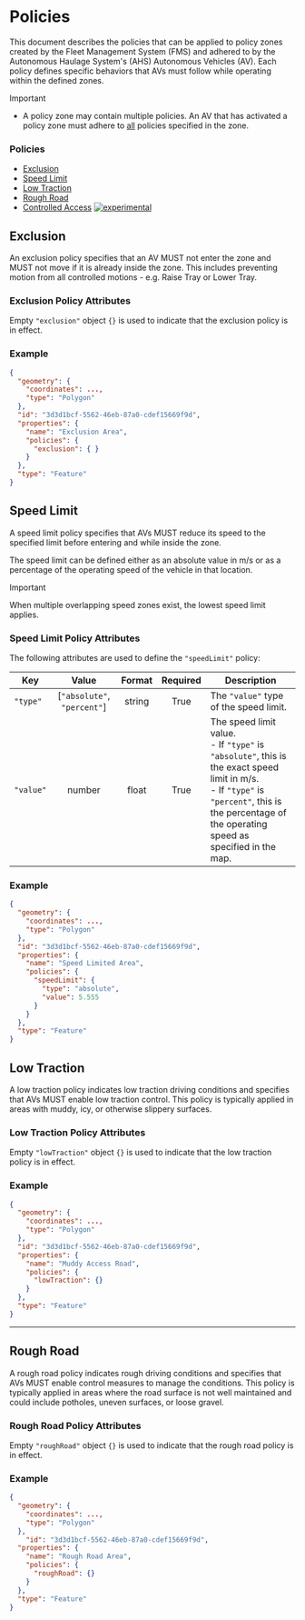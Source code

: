 # Policies

This document describes the policies that can be applied to policy zones created by the Fleet Management System (FMS) and adhered to by the Autonomous Haulage System's (AHS) Autonomous Vehicles (AV). Each policy defines specific behaviors that AVs must follow while operating within the defined zones.

> [!IMPORTANT]
> - A policy zone may contain multiple policies. An AV that has activated a policy zone must adhere to <ins>all</ins> policies specified in the zone.


### Policies
- [Exclusion](#exclusion)
- [Speed Limit](#speed-limit)
- [Low Traction](#low-traction)
- [Rough Road](#rough-road)
- [Controlled Access](#controlled-access) [![experimental](https://badges.github.io/stability-badges/dist/experimental.svg)](https://github.com/badges/stability-badges)


## Exclusion
An exclusion policy specifies that an AV MUST not enter the zone and MUST not move if it is already inside the zone. This includes preventing motion from all controlled motions - e.g. Raise Tray or Lower Tray.

### Exclusion Policy Attributes
Empty `"exclusion"` object `{}` is used to indicate that the exclusion policy is in effect.

### Example
```json
{
  "geometry": {
    "coordinates": ...,
    "type": "Polygon"
  },
  "id": "3d3d1bcf-5562-46eb-87a0-cdef15669f9d",
  "properties": {
    "name": "Exclusion Area",
    "policies": {
      "exclusion": { }
    }
  },
  "type": "Feature"
}
```

## Speed Limit
A speed limit policy specifies that AVs MUST reduce its speed to the specified limit before entering and while inside the zone.

The speed limit can be defined either as an absolute value in m/s or as a percentage of the operating speed of the vehicle in that location.

> [!IMPORTANT]
> When multiple overlapping speed zones exist, the lowest speed limit applies.

### Speed Limit Policy Attributes
The following attributes are used to define the `"speedLimit"` policy:

| Key | Value | Format | Required | Description |
| --- |:---:|:---:|:---:| --- |
| `"type"` | [`"absolute"`, `"percent"`] | string | True | The `"value"` type of the speed limit. |
| `"value"` | number | float | True | The speed limit value. <br/> - If `"type"` is `"absolute"`, this is the exact speed limit in m/s. <br/> - If `"type"` is `"percent"`, this is the percentage of the operating speed as specified in the map. |

### Example
```json
{
  "geometry": {
    "coordinates": ...,
    "type": "Polygon"
  },
  "id": "3d3d1bcf-5562-46eb-87a0-cdef15669f9d",
  "properties": {
    "name": "Speed Limited Area",
    "policies": {
      "speedLimit": {
        "type": "absolute",
        "value": 5.555
      }
    }
  },
  "type": "Feature"
}
```

## Low Traction
A low traction policy indicates low traction driving conditions and specifies that AVs MUST enable low traction control. This policy is typically applied in areas with muddy, icy, or otherwise slippery surfaces.

### Low Traction Policy Attributes
Empty `"lowTraction"` object `{}` is used to indicate that the low traction policy is in effect.

### Example
```json
{
  "geometry": {
    "coordinates": ...,
    "type": "Polygon"
  },
  "id": "3d3d1bcf-5562-46eb-87a0-cdef15669f9d",
  "properties": {
    "name": "Muddy Access Road",
    "policies": {
      "lowTraction": {}
    }
  },
  "type": "Feature"
}
```
---

## Rough Road
A rough road policy indicates rough driving conditions and specifies that AVs MUST enable control measures to manage the conditions. This policy is typically applied in areas where the road surface is not well maintained and could include potholes, uneven surfaces, or loose gravel.

### Rough Road Policy Attributes
Empty `"roughRoad"` object `{}` is used to indicate that the rough road policy is in effect.

### Example
```json
{
  "geometry": {
    "coordinates": ...,
    "type": "Polygon"
  },
	"id": "3d3d1bcf-5562-46eb-87a0-cdef15669f9d",
  "properties": {
    "name": "Rough Road Area",
    "policies": {
      "roughRoad": {}
    }
  },
  "type": "Feature"
}
```